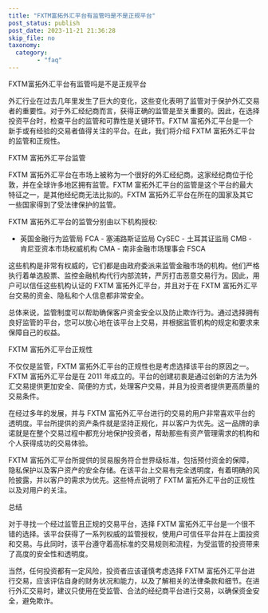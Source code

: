 ```yaml
---
title: "FXTM富拓外汇平台有监管吗是不是正规平台"
post_status: publish
post_date: 2023-11-21 21:36:28
skip_file: no
taxonomy:
  category:
        - "faq"
---
```


FXTM富拓外汇平台有监管吗是不是正规平台

外汇行业在过去几年里发生了巨大的变化，这些变化表明了监管对于保护外汇交易者的重要性。对于外汇经纪商而言，获得正确的监管是至关重要的。因此，在选择投资平台时，检查平台的监管和可靠性是关键环节。FXTM 富拓外汇平台是一个新手或有经验的交易者值得关注的平台。在此，我们将介绍 FXTM 富拓外汇平台的监管和正规性。

FXTM 富拓外汇平台监管

FXTM 富拓外汇平台在市场上被称为一个很好的外汇经纪商。这家经纪商位于伦敦，并在全球许多地区拥有监管。FXTM 富拓外汇平台的监管是这个平台的最大特征之一，是其他经纪商无法比拟的。FXTM 富拓外汇平台在所在的国家及其它一些国家得到了受法律保护的监管。

FXTM 富拓外汇平台的监管分别由以下机构授权:

- 英国金融行为监管局 FCA - 塞浦路斯证监局 CySEC - 土耳其证监局 CMB - 肯尼亚资本市场权威机构 CMA - 南非金融市场理事会 FSCA

这些机构是非常有权威的，它们都是由政府委派来监管金融市场的机构。他们严格执行着单选股票、监控金融机构代行内部流转，严厉打击恶意交易行为。因此，用户可以信任这些机构认证的 FXTM 富拓外汇平台，并且对于在 FXTM 富拓外汇平台交易的资金、隐私和个人信息都非常安全。

总体来说，监管制度可以帮助确保客户资金安全以及防止欺诈行为。通过选择拥有良好监管的平台，您可以放心地在该平台上交易，并根据监管机构的规定和要求来保障自己的权益。

FXTM 富拓外汇平台正规性

不仅仅是监管，FXTM 富拓外汇平台的正规性也是考虑选择该平台的原因之一。FXTM 富拓外汇平台是在 2011 年成立的。平台的创建初衷是通过创新的方法为外汇交易提供更加安全、简便的方式，处理客户交易，并且为投资者提供更高质量的交易条件。

在经过多年的发展，并与 FXTM 富拓外汇平台进行的交易的用户非常喜欢平台的透明度。平台所提供的资产条件就是坚持正规化，并以客户为优先。这一品牌的承诺就是在整个交易过程中都充分地保护投资者，帮助那些有资产管理需求的机构和个人获得成功的交易体验。

FXTM 富拓外汇平台所提供的贸易服务符合世界级标准，包括预付资金的保障，隐私保护以及客户资产的安全存储。在该平台上交易有完全透明度，有着明确的风险披露，并以客户的需求为优先。这些特点说明了 FXTM 富拓外汇平台的正规性以及对用户的关注。

总结

对于寻找一个经过监管且正规的交易平台，选择 FXTM 富拓外汇平台是一个很不错的选择。该平台获得了一系列权威的监管授权，使用户可信任平台并在上面投资和交易。与此同时，该平台遵守着高标准的交易规则和流程，为受监管的投资带来了高度的安全性和透明度。

当然，任何投资都有一定风险，投资者应该谨慎考虑选择 FXTM 富拓外汇平台进行交易，应该评估自身的财务状况和能力，以及了解相关的法律条款和细节。在进行外汇交易时，建议只使用在受监管、合法的经纪商平台进行交易，以确保资金安全，避免欺诈。
